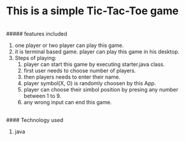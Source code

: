# This is a simple Tic-Tac-Toe game
<br/>
##### features included

1. one player or two player can play this game.
2. it is terminal based game. player can play this game in his desktop.
3. Steps of playing:<br/>
	1. player can start this game by executing starter.java class.
	2. first user needs to choose number of players.
	3. then players needs to enter their name.
	4. player symbol(X, O) is randomly choosen by this App.
	5. player can choose their simbol position by presing any number between 1 to 9.
	6. any wrong input can end this game.
<br/>
#### Technology used

1. java 

